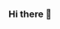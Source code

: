 ### Hi there 👋

<!--
**souhailbelmiloudi/souhailbelmiloudi** is a ✨ _special_ ✨ repository because its `README.md` (this file) appears on your GitHub profile.

Here are some ideas to get you started:

- 🔭 I’m currently working on ...
- 🌱 I’m currently learning ...
- 👯 I’m looking to collaborate on ...
- 🤔 I’m looking for help with ...
- 💬 Ask me about ...
- 📫 How to reach me: ...
- 😄 Pronouns: ...<h1 align="center">Hi 👋, I'm Souhail</h1>
<h3 align="center">Junior programmer from Morocco living in Madrid.</h3>

<p align="left"> <a href="https://twitter.com/@souhailbelmiloudi2" target="blank"><img src="https://img.shields.io/twitter/follow/@souhailbelmiloudi2?logo=twitter&style=for-the-badge" alt="@souhailbelmiloudi2" /></a> </p>

- 🌱 I’m currently learning **vue, payton**

- 👨‍💻 All of my projects are available at [https://souhailbelmiloudi.github.io/HTML-CSS/Portofolio/](https://souhailbelmiloudi.github.io/HTML-CSS/Portofolio/)

- 💬 Ask me about **js ,php**

- 📫 How to reach me **souhailbelmiloudi@gmail.com**

<h3 align="left">Connect with me:</h3>
<p align="left">
<a href="https://twitter.com/@souhailbelmiloudi2" target="blank"><img align="center" src="https://raw.githubusercontent.com/rahuldkjain/github-profile-readme-generator/master/src/images/icons/Social/twitter.svg" alt="@souhailbelmiloudi2" height="30" width="40" /></a>
<a href="https://linkedin.com/in/souhailbelmiloudi" target="blank"><img align="center" src="https://raw.githubusercontent.com/rahuldkjain/github-profile-readme-generator/master/src/images/icons/Social/linked-in-alt.svg" alt="souhailbelmiloudi" height="30" width="40" /></a>
<a href="https://fb.com/souhailbelmiloudi" target="blank"><img align="center" src="https://raw.githubusercontent.com/rahuldkjain/github-profile-readme-generator/master/src/images/icons/Social/facebook.svg" alt="souhailbelmiloudi" height="30" width="40" /></a>
<a href="https://instagram.com/souhailbelmiloudi" target="blank"><img align="center" src="https://raw.githubusercontent.com/rahuldkjain/github-profile-readme-generator/master/src/images/icons/Social/instagram.svg" alt="souhailbelmiloudi" height="30" width="40" /></a>
</p>

<h3 align="left">Languages and Tools:</h3>
<p align="left"> <a href="https://www.w3schools.com/css/" target="_blank" rel="noreferrer"> <img src="https://raw.githubusercontent.com/devicons/devicon/master/icons/css3/css3-original-wordmark.svg" alt="css3" width="40" height="40"/> </a> <a href="https://www.w3.org/html/" target="_blank" rel="noreferrer"> <img src="https://raw.githubusercontent.com/devicons/devicon/master/icons/html5/html5-original-wordmark.svg" alt="html5" width="40" height="40"/> </a> <a href="https://www.java.com" target="_blank" rel="noreferrer"> <img src="https://raw.githubusercontent.com/devicons/devicon/master/icons/java/java-original.svg" alt="java" width="40" height="40"/> </a> <a href="https://developer.mozilla.org/en-US/docs/Web/JavaScript" target="_blank" rel="noreferrer"> <img src="https://raw.githubusercontent.com/devicons/devicon/master/icons/javascript/javascript-original.svg" alt="javascript" width="40" height="40"/> </a> <a href="https://www.mysql.com/" target="_blank" rel="noreferrer"> <img src="https://raw.githubusercontent.com/devicons/devicon/master/icons/mysql/mysql-original-wordmark.svg" alt="mysql" width="40" height="40"/> </a> <a href="https://www.oracle.com/" target="_blank" rel="noreferrer"> <img src="https://raw.githubusercontent.com/devicons/devicon/master/icons/oracle/oracle-original.svg" alt="oracle" width="40" height="40"/> </a> <a href="https://www.php.net" target="_blank" rel="noreferrer"> <img src="https://raw.githubusercontent.com/devicons/devicon/master/icons/php/php-original.svg" alt="php" width="40" height="40"/> </a> <a href="https://postman.com" target="_blank" rel="noreferrer"> <img src="https://www.vectorlogo.zone/logos/getpostman/getpostman-icon.svg" alt="postman" width="40" height="40"/> </a> <a href="https://sass-lang.com" target="_blank" rel="noreferrer"> <img src="https://raw.githubusercontent.com/devicons/devicon/master/icons/sass/sass-original.svg" alt="sass" width="40" height="40"/> </a> <a href="https://tailwindcss.com/" target="_blank" rel="noreferrer"> <img src="https://www.vectorlogo.zone/logos/tailwindcss/tailwindcss-icon.svg" alt="tailwind" width="40" height="40"/> </a> <a href="https://www.typescriptlang.org/" target="_blank" rel="noreferrer"> <img src="https://raw.githubusercontent.com/devicons/devicon/master/icons/typescript/typescript-original.svg" alt="typescript" width="40" height="40"/> </a> <a href="https://vuejs.org/" target="_blank" rel="noreferrer"> <img src="https://raw.githubusercontent.com/devicons/devicon/master/icons/vuejs/vuejs-original-wordmark.svg" alt="vuejs" width="40" height="40"/> </a> </p>

<p><img align="left" src="https://github-readme-stats.vercel.app/api/top-langs?username=souhailbelmiloudi&show_icons=true&locale=en&layout=compact" alt="souhailbelmiloudi" /></p>

<p>&nbsp;<img align="center" src="https://github-readme-stats.vercel.app/api?username=souhailbelmiloudi&show_icons=true&locale=en" alt="souhailbelmiloudi" /></p>

<p><img align="center" src="https://github-readme-streak-stats.herokuapp.com/?user=souhailbelmiloudi&" alt="souhailbelmiloudi" /></p>

- ⚡ Fun fact: ...
-->
